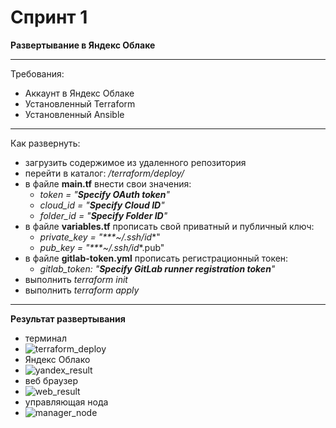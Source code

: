 # Спринт 1
**Развертывание в Яндекс Облаке**
___
Требования:
- Аккаунт в Яндекс Облаке
- Установленный Terraform
- Установленный Ansible
___
Как развернуть:
- загрузить содержимое из удаленного репозитория
- перейти в каталог: _/terraform/deploy/_
- в файле **main.tf** внести свои значения:  
  - _token     = "***Specify OAuth token***"_
  - _cloud_id  = "***Specify Cloud ID***"_
  - _folder_id = "***Specify Folder ID***"_
- в файле **variables.tf** прописать свой приватный и публичный ключ:
  - _private_key = "***~/.ssh/id_*"
  - _pub_key     = "***~/.ssh/id_*.pub"
- в файле **gitlab-token.yml** прописать регистрационный токен:
  - _gitlab_token: "***Specify GitLab runner registration token***"_
- выполнить _terraform init_
- выполнить _terraform apply_
___
**Результат развертывания**
- терминал
- ![terraform_deploy](./images/terraform_deploy.PNG)
- Яндекс Облако
- ![yandex_result](./images/yandex_result.PNG)
- веб браузер
- ![web_result](./images/web_result.PNG)
- управляющая нода
- ![manager_node](./images/manager_node.PNG)

